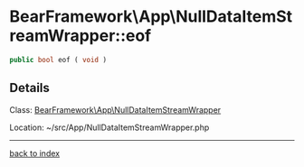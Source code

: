 # BearFramework\App\NullDataItemStreamWrapper::eof

```php
public bool eof ( void )
```

## Details

Class: [BearFramework\App\NullDataItemStreamWrapper](bearframework.app.nulldataitemstreamwrapper.class.md)

Location: ~/src/App/NullDataItemStreamWrapper.php

---

[back to index](index.md)

